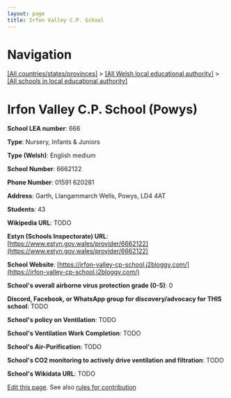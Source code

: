 ```yaml
---
layout: page
title: Irfon Valley C.P. School
---
```

# Navigation

[[All countries/states/provinces]](../../..) > [[All Welsh local educational authority]](../..) > [[All schools in local educational authority]](..)

# Irfon Valley C.P. School (Powys)

**School LEA number**: 666

**Type**: Nursery, Infants & Juniors

**Type (Welsh)**: English medium

**School Number**: 6662122

**Phone Number**: 01591 620281

**Address**: Garth, Llangammarch Wells, Powys, LD4 4AT

**Students**: 43

**Wikipedia URL**: TODO

**Estyn (Schools Inspectorate) URL**: [https://www.estyn.gov.wales/provider/6662122](https://www.estyn.gov.wales/provider/6662122)

**School Website**: [https://irfon-valley-cp-school.j2bloggy.com/](https://irfon-valley-cp-school.j2bloggy.com/)

**School's overall airborne virus protection grade (0-5)**: 0

**Discord, Facebook, or WhatsApp group for discovery/advocacy for THIS school**: TODO

**School's policy on Ventilation**: TODO

**School's Ventilation Work Completion**: TODO

**School's Air-Purification**: TODO

**School's CO2 monitoring to actively drive ventilation and filtration**: TODO

**School's Wikidata URL**: TODO




[Edit this page](https://github.com/VentilationProject/Wales/edit/prif/./Powys/Irfon_Valley_C.P._School.md). See also [rules for contribution](../../../contribution-rules/)